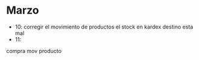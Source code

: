 # Marzo
- 10: corregir el movimiento de productos el stock en kardex destino esta mal
- 11:

compra
mov producto